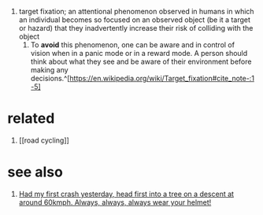 1. target fixation; an attentional phenomenon observed in humans in which an individual becomes so focused on an observed object (be it a target or hazard) that they inadvertently increase their risk of colliding with the object
	1. To **avoid** this phenomenon, one can be aware and in control of vision when in a panic mode or in a reward mode. A person should think about what they see and be aware of their environment before making any decisions.^[https://en.wikipedia.org/wiki/Target_fixation#cite_note-:1-5]

# related
1. [[road cycling]]

# see also
1. [Had my first crash yesterday, head first into a tree on a descent at around 60kmph. Always, always, always wear your helmet!](https://www.reddit.com/r/cycling/comments/o6dfmh/had_my_first_crash_yesterday_head_first_into_a/)